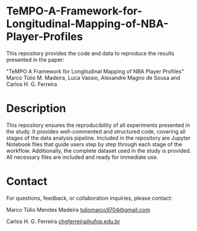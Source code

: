 # TeMPO-A-Framework-for-Longitudinal-Mapping-of-NBA-Player-Profiles
This repository provides the code and data to reproduce the results presented in the paper:

"TeMPO A Framework for Longitudinal Mapping of NBA Player Profiles" Marco Túlio M. Madeira, Luca Vassio, Alexandre Magno de Sousa and Carlos H. G. Ferreira

# Description
This repository ensures the reproducibility of all experiments presented in the study. It provides well-commented and structured code, covering all stages of the data analysis pipeline.
Included in the repository are Jupyter Notebook files that guide users step by step through each stage of the workflow. Additionally, the complete dataset used in the study is provided.
All necessary files are included and ready for immediate use.

# Contact
For questions, feedback, or collaboration inquiries, please contact:

Marco Túlio Mendes Madeira
tuliomarco9704@gmail.com

Carlos H. G. Ferreira
chgferreira@ufop.edu.br
